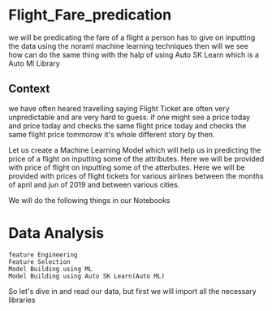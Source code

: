 # Flight_Fare_predication
we will be predicating the fare of a flight a person has to give on inputting the data using the noraml machine learning techniques then will we see how can do the same thing with the halp of using Auto SK Learn which is a Auto Ml Library

## Context

we have often heared travelling saying Flight Ticket are often very unpredictable and are very hard to guess. if one might see a price today and price today and checks the same flight price today and checks the same flight price tommorow it's whole different story by then.

Let us create a Machine Learning Model which will help us in predicting the price of a flight on inputting some of the attributes. Here we will be provided with price of flight on inputting some of the atterbutes. Here we will be provided with prices of flight tickets for various airlines between the months of april and jun of 2019 and between various cities.

We will do the following things in our Notebooks

  # Data Analysis 
    feature Engineering 
    Feature Selection 
    Model Building using ML
    Model Building using Auto SK Learn(Auto ML)


So let's dive in and read our data, but first we will import all the necessary libraries
